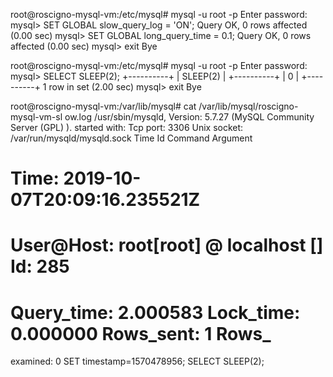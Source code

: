 
root@roscigno-mysql-vm:/etc/mysql# mysql -u root -p
Enter password: 
mysql> SET GLOBAL slow_query_log = 'ON';
Query OK, 0 rows affected (0.00 sec)
mysql> SET GLOBAL long_query_time = 0.1;
Query OK, 0 rows affected (0.00 sec)
mysql> exit
Bye


root@roscigno-mysql-vm:/etc/mysql# mysql -u root -p
Enter password: 
mysql> SELECT SLEEP(2);
+----------+
| SLEEP(2) |
+----------+
|        0 |
+----------+
1 row in set (2.00 sec)
mysql> exit
Bye


root@roscigno-mysql-vm:/var/lib/mysql# cat /var/lib/mysql/roscigno-mysql-vm-sl
ow.log 
/usr/sbin/mysqld, Version: 5.7.27 (MySQL Community Server (GPL)
). started with:
Tcp port: 3306  Unix socket: /var/run/mysqld/mysqld.sock
Time                 Id Command    Argument
# Time: 2019-10-07T20:09:16.235521Z
# User@Host: root[root] @ localhost []  Id:   285
# Query_time: 2.000583  Lock_time: 0.000000 Rows_sent: 1  Rows_
examined: 0
SET timestamp=1570478956;
SELECT SLEEP(2);
